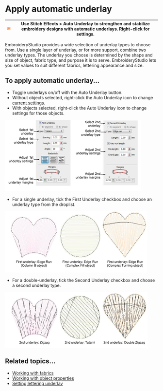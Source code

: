 # Apply automatic underlay

| ![AutoUnderlay.png](assets/AutoUnderlay.png) | Use Stitch Effects > Auto Underlay to strengthen and stabilize embroidery designs with automatic underlays. Right-click for settings. |
| -------------------------------------------- | ------------------------------------------------------------------------------------------------------------------------------------- |

EmbroideryStudio provides a wide selection of underlay types to choose from. Use a single layer of underlay, or for more support, combine two underlay types. The underlay you choose is determined by the shape and size of object, fabric type, and purpose it is to serve. EmbroideryStudio lets you set values to suit different fabrics, lettering appearance and size.

## To apply automatic underlay...

- Toggle underlays on/off with the Auto Underlay button.
- Without objects selected, right-click the Auto Underlay icon to change [current settings](../../glossary/glossary).
- With objects selected, right-click the Auto Underlay icon to change settings for those objects.

![underlays00003.png](assets/underlays00003.png)

- For a single underlay, tick the First Underlay checkbox and choose an underlay type from the droplist.

![underlays00006.png](assets/underlays00006.png)

- For a double-underlay, tick the Second Underlay checkbox and choose a second underlay type.

![underlays00009.png](assets/underlays00009.png)

## Related topics...

- [Working with fabrics](../../Digitizing/properties/Working_with_fabrics)
- [Working with object properties](../../Digitizing/properties/Working_with_object_properties)
- [Setting lettering underlay](../../Lettering/lettering_advanced/Setting_lettering_underlay)
